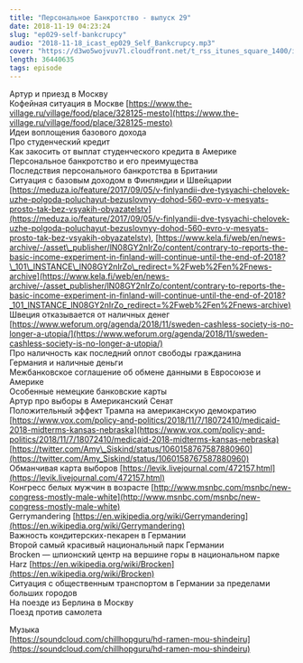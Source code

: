 ```yaml
---
title: "Персональное Банкротство - выпуск 29"
date: 2018-11-19 04:23:24
slug: "ep029-self-bankcrupcy"
audio: "2018-11-18_icast_ep029_Self_Bankcrupcy.mp3"
cover: "https://d3wo5wojvuv7l.cloudfront.net/t_rss_itunes_square_1400/images.spreaker.com/original/d20daaa729fc8cae11f6717f5c961b50.jpg"
length: 36440635
tags: episode
---
```

Артур и приезд в Москву  
Кофейная ситуация в Москве [https://www.the-village.ru/village/food/place/328125-mesto](https://www.the-village.ru/village/food/place/328125-mesto)  
Идеи воплощения базового дохода  
Про студенческий кредит  
Как закосить от выплат студенческого кредита в Америке  
Персональное банкротство и его преимущества  
Последствия персонального банкротства в Британии  
Ситуация с базовым доходом в Финляндии и Швейцарии [https://meduza.io/feature/2017/09/05/v-finlyandii-dve-tysyachi-chelovek-uzhe-polgoda-poluchayut-bezuslovnyy-dohod-560-evro-v-mesyats-prosto-tak-bez-vsyakih-obyazatelstv](https://meduza.io/feature/2017/09/05/v-finlyandii-dve-tysyachi-chelovek-uzhe-polgoda-poluchayut-bezuslovnyy-dohod-560-evro-v-mesyats-prosto-tak-bez-vsyakih-obyazatelstv), [https://www.kela.fi/web/en/news-archive/-/asset\_publisher/lN08GY2nIrZo/content/contrary-to-reports-the-basic-income-experiment-in-finland-will-continue-until-the-end-of-2018?\_101\_INSTANCE\_lN08GY2nIrZo\_redirect=%2Fweb%2Fen%2Fnews-archive](https://www.kela.fi/web/en/news-archive/-/asset_publisher/lN08GY2nIrZo/content/contrary-to-reports-the-basic-income-experiment-in-finland-will-continue-until-the-end-of-2018?_101_INSTANCE_lN08GY2nIrZo_redirect=%2Fweb%2Fen%2Fnews-archive)  
Швеция отказывается от наличных денег [https://www.weforum.org/agenda/2018/11/sweden-cashless-society-is-no-longer-a-utopia/](https://www.weforum.org/agenda/2018/11/sweden-cashless-society-is-no-longer-a-utopia/)  
Про наличность как последний оплот свободы гражданина  
Германия и наличные деньги  
Межбанковское соглашение об обмене данными в Евросоюзе и Америке  
Особенные немецкие банковские карты  
Артур про выборы в Американский Сенат  
Положительный эффект Трампа на американскую демократию  
[https://www.vox.com/policy-and-politics/2018/11/7/18072410/medicaid-2018-midterms-kansas-nebraska](https://www.vox.com/policy-and-politics/2018/11/7/18072410/medicaid-2018-midterms-kansas-nebraska)  
[https://twitter.com/Amy\_Siskind/status/1060158767587880960](https://twitter.com/Amy_Siskind/status/1060158767587880960)  
Обманчивая карта выборов [https://levik.livejournal.com/472157.html](https://levik.livejournal.com/472157.html)  
Конгресс белых мужчин в возрасте [http://www.msnbc.com/msnbc/new-congress-mostly-male-white](http://www.msnbc.com/msnbc/new-congress-mostly-male-white)  
Gerrymandering [https://en.wikipedia.org/wiki/Gerrymandering](https://en.wikipedia.org/wiki/Gerrymandering)  
Важность кондитерских-пекарен в Германии  
Второй самый красивый национальный парк Германии  
Brocken — шпионский центр на вершине горы в национальном парке Harz [https://en.wikipedia.org/wiki/Brocken](https://en.wikipedia.org/wiki/Brocken)  
Ситуация с общественным транспортом в Германии за пределами больших городов  
На поезде из Берлина в Москву  
Поезд против самолета  
  
Музыка  
[https://soundcloud.com/chillhopguru/hd-ramen-mou-shindeiru](https://soundcloud.com/chillhopguru/hd-ramen-mou-shindeiru)
